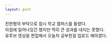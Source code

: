 ```yaml
---
layout: post
---
```



친한형의 부탁으로 잠시 학교 캠퍼스를 들렸다.  
아침에 일어나있긴 했지만 딱히 큰 성과를 내지는 못했다.  
유투브 영상을 편집해서 오늘치 공부한걸 업로드 해야겠다.  
